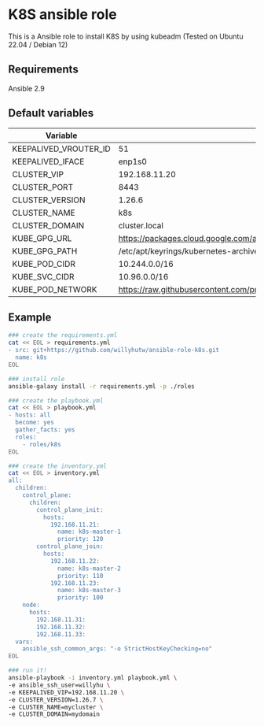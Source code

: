 # K8S ansible role

This is a Ansible role to install K8S by using kubeadm (Tested on Ubuntu 22.04 / Debian 12)

## Requirements

Ansible 2.9

## Default variables

| Variable              | Value                                                                                  |
| --------------------- | -------------------------------------------------------------------------------------- |
| KEEPALIVED_VROUTER_ID | 51                                                                                     |
| KEEPALIVED_IFACE      | enp1s0                                                                                 |
| CLUSTER_VIP           | 192.168.11.20                                                                          |
| CLUSTER_PORT          | 8443                                                                                   |
| CLUSTER_VERSION       | 1.26.6                                                                                 |
| CLUSTER_NAME          | k8s                                                                                    |
| CLUSTER_DOMAIN        | cluster.local                                                                          |
| KUBE_GPG_URL          | <https://packages.cloud.google.com/apt/doc/apt-key.gpg>                                |
| KUBE_GPG_PATH         | /etc/apt/keyrings/kubernetes-archive-keyring.gpg                                       |
| KUBE_POD_CIDR         | 10.244.0.0/16                                                                          |
| KUBE_SVC_CIDR         | 10.96.0.0/16                                                                           |
| KUBE_POD_NETWORK      | <https://raw.githubusercontent.com/projectcalico/calico/v3.26.1/manifests/calico.yaml> |

## Example

```bash
### create the requirements.yml
cat << EOL > requirements.yml
- src: git+https://github.com/willyhutw/ansible-role-k8s.git
  name: k8s
EOL

### install role
ansible-galaxy install -r requirements.yml -p ./roles

### create the playbook.yml
cat << EOL > playbook.yml
- hosts: all
  become: yes
  gather_facts: yes
  roles:
    - roles/k8s
EOL

### create the inventory.yml
cat << EOL > inventory.yml
all:
  children:
    control_plane:
      children:
        control_plane_init:
          hosts:
            192.168.11.21:
              name: k8s-master-1
              priority: 120
        control_plane_join:
          hosts:
            192.168.11.22:
              name: k8s-master-2
              priority: 110
            192.168.11.23:
              name: k8s-master-3
              priority: 100
    node:
      hosts:
        192.168.11.31:
        192.168.11.32:
        192.168.11.33:
  vars:
    ansible_ssh_common_args: "-o StrictHostKeyChecking=no"
EOL

### run it!
ansible-playbook -i inventory.yml playbook.yml \
-e ansible_ssh_user=willyhu \
-e KEEPALIVED_VIP=192.168.11.20 \
-e CLUSTER_VERSION=1.26.7 \
-e CLUSTER_NAME=mycluster \
-e CLUSTER_DOMAIN=mydomain
```
